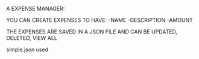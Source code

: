 A EXPENSE MANAGER:

YOU CAN CREATE EXPENSES TO HAVE:
-NAME
-DESCRIPTION
-AMOUNT

THE EXPENSES ARE SAVED IN A JSON FILE AND CAN BE UPDATED, DELETED, VIEW ALL

simple.json used
